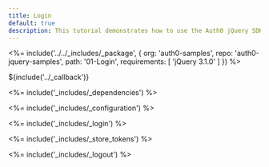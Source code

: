 ```yaml
---
title: Login
default: true
description: This tutorial demonstrates how to use the Auth0 jQuery SDK to add authentication and authorization to your web app
---
```


<%= include('../../_includes/_package', {
  org: 'auth0-samples',
  repo: 'auth0-jquery-samples',
  path: '01-Login',
  requirements: [
    'jQuery 3.1.0'
  ]
}) %>

${include('../\_callback')}

<%= include('_includes/_dependencies') %>

<%= include('_includes/_configuration') %>

<%= include('_includes/_login') %>

<%= include('_includes/_store_tokens') %>

<%= include('_includes/_logout') %>
